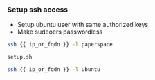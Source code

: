 
### Setup ssh access

- Setup ubuntu user with same authorized keys
- Make sudeoers passwordless

```bash
ssh {{ ip_or_fqdn }} -l paperspace
```

```bash
setup.sh
```

```bash
ssh {{ ip_or_fqdn }} -l ubuntu
```
